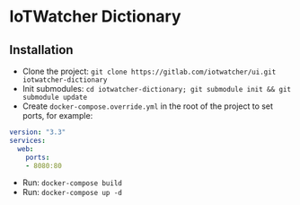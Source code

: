 # IoTWatcher Dictionary

## Installation

* Clone the project: `git clone https://gitlab.com/iotwatcher/ui.git iotwatcher-dictionary`
* Init submodules: `cd iotwatcher-dictionary; git submodule init && git submodule update`
* Create `docker-compose.override.yml` in the root of the project to set ports, for example:
```yaml
version: "3.3"
services:
  web:
    ports:
    - 8080:80
```
* Run: `docker-compose build`
* Run: `docker-compose up -d`